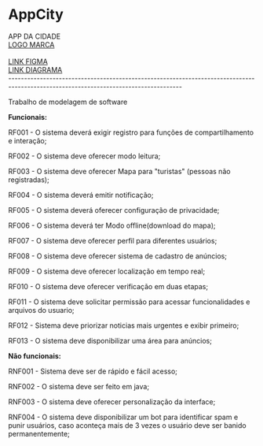 # AppCity
<div>
APP DA CIDADE <br>
 <a href="https://www.canva.com/design/DAFLdLQxMgI/41WzpGWAmDEh1CUt0odRXQ/edit?utm_content=DAFLdLQxMgI&utm_campaign=designshare&utm_medium=link2&utm_source=sharebutton">LOGO MARCA</a> <br>
  <br>
 <a href="https://www.figma.com/file/A0o7Sf3z068jwMLqmWFs91/Untitled?node-id=0%3A1">LINK FIGMA<a/><br>
 <a href="https://app.diagrams.net/#G1q769CFfh_qkiUdl8z9tZQ1KCi_TStCZ8">LINK DIAGRAMA<a/><br>
-------------------------------------------------------------------------------------------------------------------------------------

Trabalho de modelagem de software

<strong>Funcionais:</strong>

RF001 - O sistema deverá exigir registro para funções de compartilhamento e interação;

RF002 - O sistema deve oferecer modo leitura;

RF003 - O sistema deve oferecer Mapa para "turistas" (pessoas não registradas);

RF004 - O sistema deverá emitir notificação;

RF005 - O sistema deverá oferecer configuração de privacidade;

RF006 - O sistema deverá ter Modo offline(download do mapa);

RF007 - O sistema deve oferecer perfil para diferentes usuários;

RF008 - O sistema deve oferecer sistema de cadastro de anúncios;

RF009 - O sistema deve oferecer localização em tempo real;

RF010 - O sistema deve oferecer verificação em duas etapas;
 
RF011 - O sistema deve solicitar permissão para acessar funcionalidades e arquivos do usuario;
 
RF012 - Sistema deve priorizar noticias mais urgentes e exibir primeiro;
 
RF013 - O sistema deve disponibilizar uma área para anúncios; 
 
<strong>Não funcionais:</strong>

RNF001 - Sistema deve ser de rápido e fácil acesso;

RNF002 - O sistema deve ser feito em java;

RNF003 - O sistema deve oferecer personalização da interface;

RNF004 - O sistema deve disponibilizar um bot para identificar spam e punir usuários, caso aconteça mais de 3 vezes o usuário deve ser banido permanentemente;

</div>
